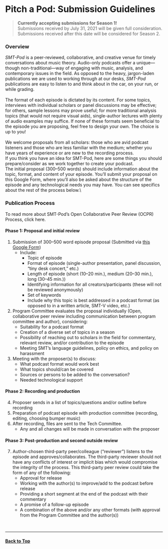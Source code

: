 <div class="hero-image" style="background-image: url('../images/pexels-tommy-lopez-765139.jpg');" alt="Computer screen foregrounded by microphone. Credit: Photo by Tommy Lopez">
  <div class="hero-text">
    <h1>Pitch a Pod: Submission Guidelines</h1>
  </div>
</div>

>**Currently accepting submissions for Season 1!**\
>Submissions received by July 31, 2021 will be given full consideration.\
>Submissions received after this date will be considered for Season 2.

### Overview

_SMT-Pod_ is a peer-reviewed, collaborative, and creative venue for timely conversations about music theory. Audio-only podcasts offer a unique—though non-traditional—way of engaging with music, analysis, and contemporary issues in the field. As opposed to the heavy, jargon-laden publications we are used to working through at our desks, _SMT-Pod_ publications are easy to listen to and think about in the car, on your run, or while grading.\
\
The format of each episode is dictated by its content. For some topics, interviews with individual scholars or panel discussions may be effective; for others, sample lessons may prove useful; for more traditional analysis topics (that would not require visual aids), single-author lectures with plenty of audio examples may suffice. If none of these formats seem beneficial to the episode you are proposing, feel free to design your own. The choice is up to you!\
\
We welcome proposals from all scholars: those who are avid podcast listeners and those who are less familiar with the medium; whether you have years of experience or are new to the recording process.
\
If you think you have an idea for SMT-Pod, here are some things you should prepare/consider as we work together to create your podcast.\
The initial proposal (300–500 words) should include information about the topic, format, and content of your episode. You’ll submit your proposal on this Google Form, where you’ll also be asked about the structure of the episode and any technological needs you may have. You can see specifics about the rest of the process below.\

### Publication Process

To read more about SMT-Pod’s Open Collaborative Peer Review (OCPR) Process, click here.

#### Phase 1: Proposal and initial review
1. Submission of 300–500 word episode proposal (Submitted via <a href="https://docs.google.com/forms/d/e/1FAIpQLSfZwVoKnYBTsNdtj-e9y6pQkQm5E8pfEntkj15s5BZWai7Kjw/viewform" Target="_blank">this Google Form</a>)
   * Include:  
     - Topic of episode
     - Format of episode (single-author presentation, panel discussion, “tiny desk concert,” etc.)
     - Length of episode (short (10–20 min.), medium (20–30 min.), long (30–45 min.))
     - Identifying information for all creators/participants (these will not be reviewed anonymously)
     - Set of keywords
     - Include why this topic is best addressed in a podcast format (as opposed to in a written article, SMT-V video, etc.)
2. Program Committee evaluates the proposal individually (Open, collaborative peer review including communication between program committee and author), considering:
   * Suitability for a podcast format
   * Creation of a diverse set of topics in a season
   * Possibility of reaching out to scholars in the field for commentary, relevant review, and/or contribution to the episode
   * Meeting SMT’s language guidelines, policy on ethics, and policy on harassment 
3. Meeting with the proposer(s) to discuss:
   * What podcast format would work best
   * What topics should/can be covered
   * Sources or persons to be added to the conversation?
   * Needed technological support

#### Phase 2: Recording and production
4. Proposer sends in a list of topics/questions and/or outline before recording 
5. Preparation of podcast episode with production committee (recording, editing, choosing bumper music)
6. After recording, files are sent to the Tech Committee.
   * Any and all changes will be made in conversation with the proposer

#### Phase 3: Post-production and second outside review
7. Author-chosen third-party peer/colleague (“reviewer”) listens to the episode and approves/collaborates. The third-party reviewer should not have any conflicts of interest or implicit bias which would compromise the integrity of the process. This third-party peer review could take the form of any of the following:
   * Approval for release
   * Working with the author(s) to improve/add to the podcast before release
   * Providing a short segment at the end of the podcast with their commentary
   * A promise of a follow-up episode
   * A combination of the above and/or any other formats (with approval from the Program Committee and the author(s))



<p>&nbsp;</p>
<hr>

<h4><a href="#top">Back to Top</a></h4>

